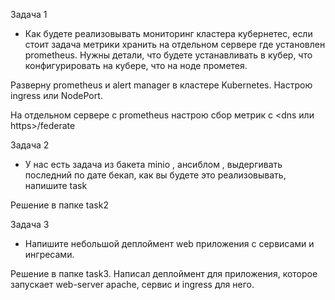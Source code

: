 Задача 1

- Как будете реализовывать мониторинг кластера кубернетес, если стоит задача метрики хранить на отдельном сервере где установлен prometheus. Нужны детали, что будете устанавливать в кубер, что конфигурировать на кубере, что на ноде прометея. 

Разверну prometheus и alert manager в кластере Kubernetes. Настрою ingress или NodePort.

На отдельном сервере с prometheus настрою сбор метрик с <dns или https>/federate

Задача 2
- У нас есть задача из бакета minio , ансиблом , выдергивать последний по дате бекап, как вы будете это реализовывать, напишите task 

Решение в папке task2


Задача 3
- Напишите небольшой деплоймент web приложения с сервисами и ингресами.

Решение в папке task3. Написал деплоймент для приложения, которое запускает web-server apache, сервис и ingress для него.
